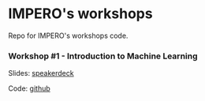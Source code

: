 # IMPERO's workshops
Repo for IMPERO's workshops code.

### Workshop #1 - Introduction to Machine Learning
Slides: [speakerdeck](https://speakerdeck.com/jacopodaeli/impero-workshop-introduction-to-machine-learning)

Code: [github](https://github.com/imperodesign/workshops/tree/master/workshop-1)
